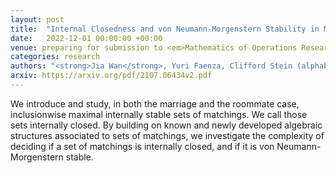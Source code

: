 ```yaml
---
layout: post
title:  "Internal Closedness and von Neumann-Morgenstern Stability in Matching Theory: Structures and Complexity"
date:   2022-12-01 00:00:00 +00:00
venue: preparing for submission to <em>Mathematics of Operations Research</em>
categories: research
authors: "<strong>Jia Wan</strong>, Yuri Faenza, Clifford Stein (alphabetical order)" 
arxiv: https://arxiv.org/pdf/2107.06434v2.pdf
---
```

We introduce and study, in both the marriage and the roommate case, inclusionwise maximal internally stable sets of matchings. We call those sets internally closed. By building on known and newly developed algebraic structures associated to sets of matchings, we investigate the complexity of deciding if a set of matchings is internally closed, and if it is von Neumann-Morgenstern stable.
